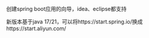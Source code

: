 创建spring boot应用的向导，idea、eclipse都支持

新版本基于java 17/21，可以将https://start.spring.io/换成https://start.aliyun.com/
